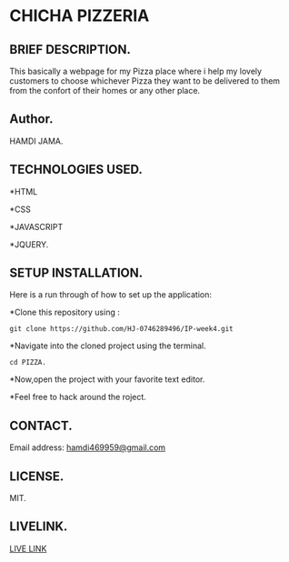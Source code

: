 # CHICHA PIZZERIA

## BRIEF DESCRIPTION.
 This basically a webpage for my Pizza place where i help my lovely customers to choose whichever Pizza they want to be delivered to them from the confort of their homes or any other place.

 ## Author.
 HAMDI JAMA.

 ## TECHNOLOGIES USED.

 *HTML
 
 *CSS

 *JAVASCRIPT

 *JQUERY.

 ## SETUP INSTALLATION.

 Here is a run through of how to set up the application:

 *Clone this repository using :

    git clone https://github.com/HJ-0746289496/IP-week4.git

 *Navigate into the cloned project using the terminal.

    cd PIZZA.

 *Now,open the project with your favorite text editor.

 *Feel free to hack around the roject.

 ## CONTACT.

 Email address: hamdi469959@gmail.com

 ## LICENSE.

 MIT.   

## LIVELINK.
[LIVE LINK](https://https://hj-0746289496.github.io/IP-week4/)